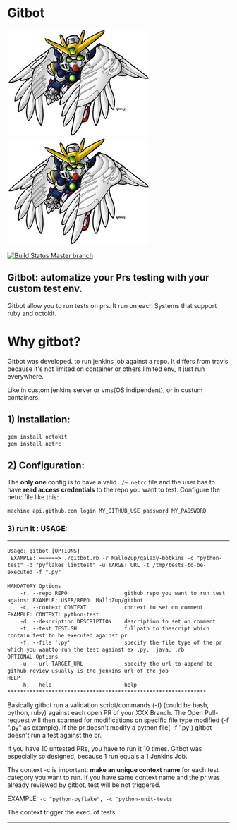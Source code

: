 # Gitbot
![GUNDAM image](help/gundam.jpg)
![GUNDAM image](help/gundam.jpg)

[![Build Status Master branch](https://travis-ci.org/MalloZup/gitbot.svg?branch=master)](https://travis-ci.org/MalloZup/gitbot)

## Gitbot: automatize your Prs testing with your custom test env.
Gitbot allow you to run tests on prs. It run on each Systems that support ruby and octokit.

# Why gitbot?

Gitbot was developed. to run jenkins job against a repo.
It differs from travis because it's not limited on container or others limited env, it just run everywhere.

Like in custom jenkins server or vms(OS indipendent), or in custum containers.


## 1) Installation:

```console
gem install octokit
gem install netrc
```

## 2) Configuration:

The **only one** config is to have a valid ``` /~.netrc``` file and the user has to have **read access credentials** to the repo you want to test.
Configure the netrc file like this:

```
machine api.github.com login MY_GITHUB_USE password MY_PASSWORD
```

### 3) run it : USAGE:
************************************************
```console
Usage: gitbot [OPTIONS] 
 EXAMPLE: ======> ./gitbot.rb -r MalloZup/galaxy-botkins -c "python-test" -d "pyflakes_linttest" -u TARGET_URL -t /tmp/tests-to-be-executed -f ".py"

MANDATORY Options
    -r, --repo REPO                  github repo you want to run test against EXAMPLE: USER/REPO  MalloZup/gitbot
    -c, --context CONTEXT            context to set on comment EXAMPLE: CONTEXT: python-test
    -d, --description DESCRIPTION    description to set on comment
    -t, --test TEST.SH               fullpath to thescript which contain test to be executed against pr
    -f, --file '.py'                 specify the file type of the pr which you wantto run the test against ex .py, .java, .rb
OPTIONAL Options
    -u, --url TARGET_URL             specify the url to append to github review usually is the jenkins url of the job
HELP
    -h, --help                       help
***************************************************************

```

Basically gitbot run a validation script/commands (-t) (could be bash, python, ruby) against each open PR of your XXX Branch.
The Open Pull-request will then scanned for modifications on specific file type modified (-f ".py" as example). If the pr doesn't modify a python file( -f '.py') gitbot doesn't run a test against the pr.

If you have 10 untested PRs, you have to run it 10 times. 
Gitbot was especially so designed, because 1 run equals a 1 Jenkins Job.

The context  -c  is important: **make an unique context name** for each test category you want to run.
If you have same context name and the pr was already reviewed by gitbot, test will be not triggered.

EXAMPLE: 
```-c "python-pyflake", -c 'python-unit-tests'```

The context trigger the exec. of tests.


************************************************
